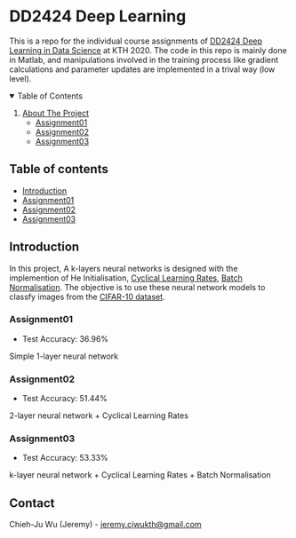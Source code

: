 # DD2424 Deep Learning
This is a repo for the individual course assignments of [DD2424 Deep Learning in Data Science](https://www.kth.se/student/kurser/kurs/DD2424?l=en) at KTH 2020. The code in this repo is mainly done in Matlab, and manipulations involved in the training process like gradient calculations and parameter updates are implemented in a trival way (low level).

<!-- TABLE OF CONTENTS -->
<details open="open">
  <summary>Table of Contents</summary>
  <ol>
    <li>
      <a href="#about-the-project">About The Project</a>
      <ul>
        <li><a href="#Assignment01">Assignment01</a></li>
      </ul>
      <ul>
        <li><a href="#Assignment02">Assignment02</a></li>
      </ul>
      <ul>
        <li><a href="#Assignment03">Assignment03</a></li>
      </ul>
    </li>

  </ol>
</details>

## Table of contents

<!--ts-->
   * [Introduction](#Introduction)
   * [Assignment01](#Assignment01)
   * [Assignment02](#Assignment02)
   * [Assignment03](#Assignment03)
<!--te-->

<!-- ABOUT THE PROJECT -->
## Introduction
In this project, A k-layers neural networks is designed with the implemention of He Initialisation, [Cyclical Learning Rates](https://arxiv.org/pdf/1506.01186.pdf), [Batch Normalisation](https://arxiv.org/pdf/1502.03167.pdf). The objective is to use these neural network models to classfy images from the [CIFAR-10 dataset](https://www.cs.toronto.edu/~kriz/cifar.html).

### Assignment01
* Test Accuracy: 36.96%

Simple 1-layer neural network

### Assignment02
* Test Accuracy: 51.44%

2-layer neural network + Cyclical Learning Rates

### Assignment03
* Test Accuracy: 53.33%

k-layer neural network + Cyclical Learning Rates + Batch Normalisation

<!-- CONTACT -->
## Contact

Chieh-Ju Wu (Jeremy) - jeremy.cjwukth@gmail.com
